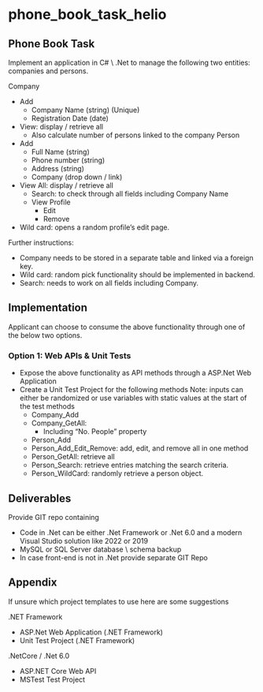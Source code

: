 # phone_book_task_helio

## Phone Book Task
Implement an application in C# \ .Net to manage the following two entities: companies and persons.

Company
- Add
  - Company Name (string) (Unique)
  - Registration Date (date)
- View: display / retrieve all
  - Also calculate number of persons linked to the company
Person
- Add
  - Full Name (string)
  - Phone number (string)
  - Address (string)
  - Company (drop down / link)
- View All: display / retrieve all
  - Search: to check through all fields including Company Name
  - View Profile
    - Edit
    - Remove
- Wild card: opens a random profile’s edit page.

Further instructions:
- Company needs to be stored in a separate table and linked via a foreign key.
- Wild card: random pick functionality should be implemented in backend.
- Search: needs to work on all fields including Company.

## Implementation

Applicant can choose to consume the above functionality through one of the below two options.

### Option 1: Web APIs & Unit Tests
- Expose the above functionality as API methods through a ASP.Net Web Application
- Create a Unit Test Project for the following methods Note: inputs can either be randomized or use variables with static values at the start of the test methods
  -  Company_Add
  -  Company_GetAll:
     -  Including “No. People” property
  -  Person_Add
  -  Person_Add_Edit_Remove: add, edit, and remove all in one method
  -  Person_GetAll: retrieve all
  -  Person_Search: retrieve entries matching the search criteria.
  -  Person_WildCard: randomly retrieve a person object.
  
## Deliverables

Provide GIT repo containing
- Code in .Net can be either .Net Framework or .Net 6.0 and a modern Visual Studio solution like 2022 or 2019
- MySQL or SQL Server database \ schema backup
- In case front-end is not in .Net provide separate GIT Repo

## Appendix
If unsure which project templates to use here are some suggestions

.NET Framework
- ASP.Net Web Application (.NET Framework)
- Unit Test Project (.NET Framework)

.NetCore / .Net 6.0
- ASP.NET Core Web API
- MSTest Test Project
